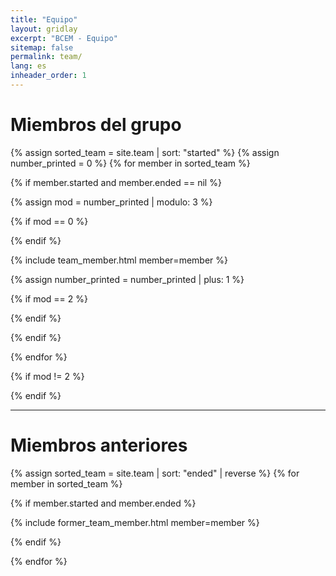 ```yaml
---
title: "Equipo"
layout: gridlay
excerpt: "BCEM - Equipo"
sitemap: false
permalink: team/
lang: es
inheader_order: 1
---
```


# Miembros del grupo

{% assign sorted_team = site.team | sort: "started" %}
{% assign number_printed = 0 %}
{% for member in sorted_team %}

{% if member.started and member.ended == nil %}

{% assign mod = number_printed | modulo: 3 %}

{% if mod == 0 %}
<div class="row">
{% endif %}

{% include team_member.html member=member %}

{% assign number_printed = number_printed | plus: 1 %}

{% if mod == 2 %}
</div>
{% endif %}

{% endif %}

{% endfor %}


{% if mod != 2 %}
</div>
{% endif %}

--- 
# Miembros anteriores

{% assign sorted_team = site.team | sort: "ended" | reverse %}
{% for member in sorted_team %}

{% if member.started and member.ended %}

{% include former_team_member.html member=member %}

{% endif %}

{% endfor %}

<br>